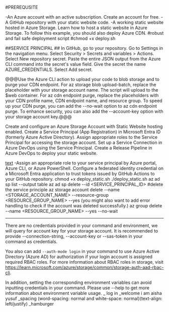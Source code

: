 #PREREQUSITE

-An Azure account with an active subscription. Create an account for free.
-A GitHub repository with your static website code.
-A working static website hosted in Azure Storage. Learn how to host a static website in Azure Storage. To follow this example, you should also deploy Azure CDN.
#robust and fail safe deployment script
#chmod +x deploy.sh


##SERVICE PRINCIPAL ##
In GitHub, go to your repository.
Go to Settings in the navigation menu.
Select Security > Secrets and variables > Actions.
Select New repository secret.
Paste the entire JSON output from the Azure CLI command into the secret's value field. Give the secret the name AZURE_CREDENTIALS.
Select Add secret.

@@@Use the Azure CLI action to upload your code to blob storage and to purge your CDN endpoint. For az storage blob upload-batch, replace the placeholder with your storage account name. The script will upload to the $web container. For az cdn endpoint purge, replace the placeholders with your CDN profile name, CDN endpoint name, and resource group. To speed up your CDN purge, you can add the --no-wait option to az cdn endpoint purge. To enhance security, you can also add the --account-key option with your storage account key.@@@

Create and configure an Azure Storage Account with Static Website hosting enabled.
Create a Service Principal (App Registration) in Microsoft Entra ID (formerly Azure Active Directory).
Assign appropriate roles to the Service Principal for accessing the storage account.
Set up a Service Connection in Azure DevOps using the Service Principal.
Create a Release Pipeline in Azure DevOps to deploy your static website.


[text](https://learn.microsoft.com/en-us/azure/storage/blobs/storage-blobs-static-site-github-actions?source=recommendations&tabs=openid)
-Assign an appropriate role to your service principal by Azure portal, Azure CLI, or Azure PowerShell.
Configure a federated identity credential on a Microsoft Entra application to trust tokens issued by GitHub Actions to your GitHub repository.
chmod +x deploy_static.sh
./deploy_static.sh
az ad sp list --output table
az ad sp delete --id <SERVICE_PRINCIPAL_ID> #delete the service principle
az storage account delete --name <STORAGE_ACCOUNT_NAME> --resource-group <RESOURCE_GROUP_NAME> --yes (you might also want to add error handling to check if the account was deleted successfully.)
az group delete --name <RESOURCE_GROUP_NAME> --yes --no-wait




******
There are no credentials provided in your command and environment, we will query for account key for your storage account.
It is recommended to provide --connection-string, --account-key or --sas-token in your command as credentials.

You also can add `--auth-mode login` in your command to use Azure Active Directory (Azure AD) for authorization if your login account is assigned required RBAC roles.
For more information about RBAC roles in storage, visit https://learn.microsoft.com/azure/storage/common/storage-auth-aad-rbac-cli.

In addition, setting the corresponding environment variables can avoid inputting credentials in your command. Please use --help to get more information about environment variable usage.
_ log in
_welcome i am aisha yusuf
_spacing (word-spacing: normal and white-space: normal)(text-align: left/justify)
_hamburger

